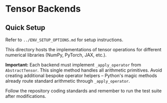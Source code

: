 # Tensor Backends

## Quick Setup

Refer to `../ENV_SETUP_OPTIONS.md` for setup instructions.

This directory hosts the implementations of tensor operations for different numerical libraries (NumPy, PyTorch, JAX, etc.).

**Important:** Each backend must implement `_apply_operator` from `AbstractTensor`. This single method handles all arithmetic primitives. Avoid creating additional bespoke operator helpers – Python's magic methods already route standard arithmetic through `_apply_operator`.

Follow the repository coding standards and remember to run the test suite after modifications.
